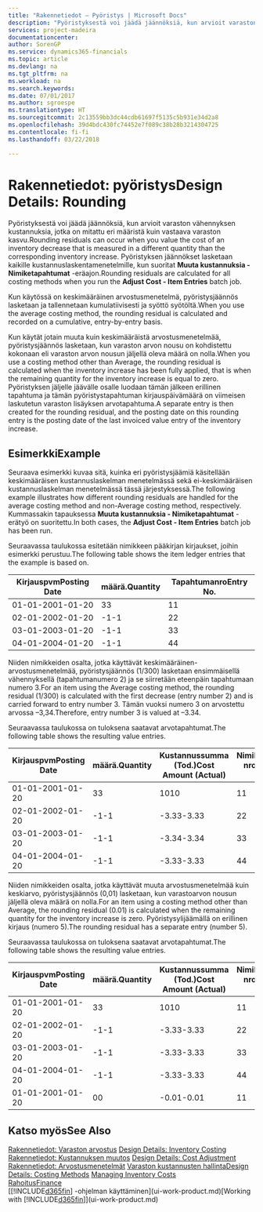 ```yaml
---
title: "Rakennetiedot – Pyöristys | Microsoft Docs"
description: "Pyöristyksestä voi jäädä jäännöksiä, kun arvioit varaston vähennyksen kustannuksia, jotka on mitattu eri määristä, kuin vastaava varaston kasvu. Pyöristyksen jäännökset lasketaan kaikille kustannuslaskentamenetelmille, kun suoritat **Muuta kustannuksia - Nimiketapahtumat** -eräajon."
services: project-madeira
documentationcenter: 
author: SorenGP
ms.service: dynamics365-financials
ms.topic: article
ms.devlang: na
ms.tgt_pltfrm: na
ms.workload: na
ms.search.keywords: 
ms.date: 07/01/2017
ms.author: sgroespe
ms.translationtype: HT
ms.sourcegitcommit: 2c13559bb3dc44cdb61697f5135c5b931e34d2a8
ms.openlocfilehash: 39d4bdc430fc74452e7f089c38b28b3214304725
ms.contentlocale: fi-fi
ms.lasthandoff: 03/22/2018

---
```

# <a name="design-details-rounding"></a><span data-ttu-id="5d8a7-104">Rakennetiedot: pyöristys</span><span class="sxs-lookup"><span data-stu-id="5d8a7-104">Design Details: Rounding</span></span>
<span data-ttu-id="5d8a7-105">Pyöristyksestä voi jäädä jäännöksiä, kun arvioit varaston vähennyksen kustannuksia, jotka on mitattu eri määristä kuin vastaava varaston kasvu.</span><span class="sxs-lookup"><span data-stu-id="5d8a7-105">Rounding residuals can occur when you value the cost of an inventory decrease that is measured in a different quantity than the corresponding inventory increase.</span></span> <span data-ttu-id="5d8a7-106">Pyöristyksen jäännökset lasketaan kaikille kustannuslaskentamenetelmille, kun suoritat **Muuta kustannuksia - Nimiketapahtumat** -eräajon.</span><span class="sxs-lookup"><span data-stu-id="5d8a7-106">Rounding residuals are calculated for all costing methods when you run the **Adjust Cost - Item Entries** batch job.</span></span>  

 <span data-ttu-id="5d8a7-107">Kun käytössä on keskimääräinen arvostusmenetelmä, pyöristysjäännös lasketaan ja tallennetaan kumulatiivisesti ja syöttö syötöltä.</span><span class="sxs-lookup"><span data-stu-id="5d8a7-107">When you use the average costing method, the rounding residual is calculated and recorded on a cumulative, entry-by-entry basis.</span></span>  

 <span data-ttu-id="5d8a7-108">Kun käytät jotain muuta kuin keskimääräistä arvostusmenetelmää, pyöristysjäännös lasketaan, kun varaston arvon nousu on kohdistettu kokonaan eli varaston arvon nousun jäljellä oleva määrä on nolla.</span><span class="sxs-lookup"><span data-stu-id="5d8a7-108">When you use a costing method other than Average, the rounding residual is calculated when the inventory increase has been fully applied, that is when the remaining quantity for the inventory increase is equal to zero.</span></span> <span data-ttu-id="5d8a7-109">Pyöristyksen jäljelle jäävälle osalle luodaan tämän jälkeen erillinen tapahtuma ja tämän pyöristystapahtuman kirjauspäivämäärä on viimeisen laskutetun varaston lisäyksen arvotapahtuma.</span><span class="sxs-lookup"><span data-stu-id="5d8a7-109">A separate entry is then created for the rounding residual, and the posting date on this rounding entry is the posting date of the last invoiced value entry of the inventory increase.</span></span>  

## <a name="example"></a><span data-ttu-id="5d8a7-110">Esimerkki</span><span class="sxs-lookup"><span data-stu-id="5d8a7-110">Example</span></span>  
 <span data-ttu-id="5d8a7-111">Seuraava esimerkki kuvaa sitä, kuinka eri pyöristysjäämiä käsitellään keskimääräisen kustannuslaskelman menetelmässä sekä ei-keskimääräisen kustannuslaskelman menetelmässä tässä järjestyksessä.</span><span class="sxs-lookup"><span data-stu-id="5d8a7-111">The following example illustrates how different rounding residuals are handled for the average costing method and non-Average costing method, respectively.</span></span> <span data-ttu-id="5d8a7-112">Kummassakin tapauksessa **Muuta kustannuksia - Nimiketapahtumat** -erätyö on suoritettu.</span><span class="sxs-lookup"><span data-stu-id="5d8a7-112">In both cases, the **Adjust Cost - Item Entries** batch job has been run.</span></span>  

 <span data-ttu-id="5d8a7-113">Seuraavassa taulukossa esitetään nimikkeen pääkirjan kirjaukset, joihin esimerkki perustuu.</span><span class="sxs-lookup"><span data-stu-id="5d8a7-113">The following table shows the item ledger entries that the example is based on.</span></span>  

|<span data-ttu-id="5d8a7-114">Kirjauspvm</span><span class="sxs-lookup"><span data-stu-id="5d8a7-114">Posting Date</span></span>|<span data-ttu-id="5d8a7-115">määrä.</span><span class="sxs-lookup"><span data-stu-id="5d8a7-115">Quantity</span></span>|<span data-ttu-id="5d8a7-116">Tapahtumanro</span><span class="sxs-lookup"><span data-stu-id="5d8a7-116">Entry No.</span></span>|  
|------------------|--------------|---------------|  
|<span data-ttu-id="5d8a7-117">01-01-20</span><span class="sxs-lookup"><span data-stu-id="5d8a7-117">01-01-20</span></span>|<span data-ttu-id="5d8a7-118">3</span><span class="sxs-lookup"><span data-stu-id="5d8a7-118">3</span></span>|<span data-ttu-id="5d8a7-119">1</span><span class="sxs-lookup"><span data-stu-id="5d8a7-119">1</span></span>|  
|<span data-ttu-id="5d8a7-120">02-01-20</span><span class="sxs-lookup"><span data-stu-id="5d8a7-120">02-01-20</span></span>|<span data-ttu-id="5d8a7-121">-1</span><span class="sxs-lookup"><span data-stu-id="5d8a7-121">-1</span></span>|<span data-ttu-id="5d8a7-122">2</span><span class="sxs-lookup"><span data-stu-id="5d8a7-122">2</span></span>|  
|<span data-ttu-id="5d8a7-123">03-01-20</span><span class="sxs-lookup"><span data-stu-id="5d8a7-123">03-01-20</span></span>|<span data-ttu-id="5d8a7-124">-1</span><span class="sxs-lookup"><span data-stu-id="5d8a7-124">-1</span></span>|<span data-ttu-id="5d8a7-125">3</span><span class="sxs-lookup"><span data-stu-id="5d8a7-125">3</span></span>|  
|<span data-ttu-id="5d8a7-126">04-01-20</span><span class="sxs-lookup"><span data-stu-id="5d8a7-126">04-01-20</span></span>|<span data-ttu-id="5d8a7-127">-1</span><span class="sxs-lookup"><span data-stu-id="5d8a7-127">-1</span></span>|<span data-ttu-id="5d8a7-128">4</span><span class="sxs-lookup"><span data-stu-id="5d8a7-128">4</span></span>|  

 <span data-ttu-id="5d8a7-129">Niiden nimikkeiden osalta, jotka käyttävät keskimääräinen-arvostusmenetelmää, pyöristysjäännös (1/300) lasketaan ensimmäisellä vähennyksellä (tapahtumanumero 2) ja se siirretään eteenpäin tapahtumaan numero 3.</span><span class="sxs-lookup"><span data-stu-id="5d8a7-129">For an item using the Average costing method, the rounding residual (1/300) is calculated with the first decrease (entry number 2) and is carried forward to entry number 3.</span></span> <span data-ttu-id="5d8a7-130">Tämän vuoksi numero 3 on arvostettu arvossa –3,34.</span><span class="sxs-lookup"><span data-stu-id="5d8a7-130">Therefore, entry number 3 is valued at –3.34.</span></span>  

 <span data-ttu-id="5d8a7-131">Seuraavassa taulukossa on tuloksena saatavat arvotapahtumat.</span><span class="sxs-lookup"><span data-stu-id="5d8a7-131">The following table shows the resulting value entries.</span></span>  

|<span data-ttu-id="5d8a7-132">Kirjauspvm</span><span class="sxs-lookup"><span data-stu-id="5d8a7-132">Posting Date</span></span>|<span data-ttu-id="5d8a7-133">määrä.</span><span class="sxs-lookup"><span data-stu-id="5d8a7-133">Quantity</span></span>|<span data-ttu-id="5d8a7-134">Kustannussumma (Tod.)</span><span class="sxs-lookup"><span data-stu-id="5d8a7-134">Cost Amount (Actual)</span></span>|<span data-ttu-id="5d8a7-135">Nimiketapahtuman nro</span><span class="sxs-lookup"><span data-stu-id="5d8a7-135">Item Ledger Entry No.</span></span>|<span data-ttu-id="5d8a7-136">Tapahtumanro</span><span class="sxs-lookup"><span data-stu-id="5d8a7-136">Entry No.</span></span>|  
|------------------|--------------|----------------------------|---------------------------|---------------|  
|<span data-ttu-id="5d8a7-137">01-01-20</span><span class="sxs-lookup"><span data-stu-id="5d8a7-137">01-01-20</span></span>|<span data-ttu-id="5d8a7-138">3</span><span class="sxs-lookup"><span data-stu-id="5d8a7-138">3</span></span>|<span data-ttu-id="5d8a7-139">10</span><span class="sxs-lookup"><span data-stu-id="5d8a7-139">10</span></span>|<span data-ttu-id="5d8a7-140">1</span><span class="sxs-lookup"><span data-stu-id="5d8a7-140">1</span></span>|<span data-ttu-id="5d8a7-141">1</span><span class="sxs-lookup"><span data-stu-id="5d8a7-141">1</span></span>|  
|<span data-ttu-id="5d8a7-142">02-01-20</span><span class="sxs-lookup"><span data-stu-id="5d8a7-142">02-01-20</span></span>|<span data-ttu-id="5d8a7-143">-1</span><span class="sxs-lookup"><span data-stu-id="5d8a7-143">-1</span></span>|<span data-ttu-id="5d8a7-144">-3.33</span><span class="sxs-lookup"><span data-stu-id="5d8a7-144">-3.33</span></span>|<span data-ttu-id="5d8a7-145">2</span><span class="sxs-lookup"><span data-stu-id="5d8a7-145">2</span></span>|<span data-ttu-id="5d8a7-146">2</span><span class="sxs-lookup"><span data-stu-id="5d8a7-146">2</span></span>|  
|<span data-ttu-id="5d8a7-147">03-01-20</span><span class="sxs-lookup"><span data-stu-id="5d8a7-147">03-01-20</span></span>|<span data-ttu-id="5d8a7-148">-1</span><span class="sxs-lookup"><span data-stu-id="5d8a7-148">-1</span></span>|<span data-ttu-id="5d8a7-149">-3.34</span><span class="sxs-lookup"><span data-stu-id="5d8a7-149">-3.34</span></span>|<span data-ttu-id="5d8a7-150">3</span><span class="sxs-lookup"><span data-stu-id="5d8a7-150">3</span></span>|<span data-ttu-id="5d8a7-151">3</span><span class="sxs-lookup"><span data-stu-id="5d8a7-151">3</span></span>|  
|<span data-ttu-id="5d8a7-152">04-01-20</span><span class="sxs-lookup"><span data-stu-id="5d8a7-152">04-01-20</span></span>|<span data-ttu-id="5d8a7-153">-1</span><span class="sxs-lookup"><span data-stu-id="5d8a7-153">-1</span></span>|<span data-ttu-id="5d8a7-154">-3.33</span><span class="sxs-lookup"><span data-stu-id="5d8a7-154">-3.33</span></span>|<span data-ttu-id="5d8a7-155">4</span><span class="sxs-lookup"><span data-stu-id="5d8a7-155">4</span></span>|<span data-ttu-id="5d8a7-156">4</span><span class="sxs-lookup"><span data-stu-id="5d8a7-156">4</span></span>|  

 <span data-ttu-id="5d8a7-157">Niiden nimikkeiden osalta, jotka käyttävät muuta arvostusmenetelmää kuin keskiarvo, pyöristysjäännös (0,01) lasketaan, kun varastoarvon nousun jäljellä oleva määrä on nolla.</span><span class="sxs-lookup"><span data-stu-id="5d8a7-157">For an item using a costing method other than Average, the rounding residual (0.01) is calculated when the remaining quantity for the inventory increase is zero.</span></span> <span data-ttu-id="5d8a7-158">Pyöristysylijäämällä on erillinen kirjaus (numero 5).</span><span class="sxs-lookup"><span data-stu-id="5d8a7-158">The rounding residual has a separate entry (number 5).</span></span>  

 <span data-ttu-id="5d8a7-159">Seuraavassa taulukossa on tuloksena saatavat arvotapahtumat.</span><span class="sxs-lookup"><span data-stu-id="5d8a7-159">The following table shows the resulting value entries.</span></span>  

|<span data-ttu-id="5d8a7-160">Kirjauspvm</span><span class="sxs-lookup"><span data-stu-id="5d8a7-160">Posting Date</span></span>|<span data-ttu-id="5d8a7-161">määrä.</span><span class="sxs-lookup"><span data-stu-id="5d8a7-161">Quantity</span></span>|<span data-ttu-id="5d8a7-162">Kustannussumma (Tod.)</span><span class="sxs-lookup"><span data-stu-id="5d8a7-162">Cost Amount (Actual)</span></span>|<span data-ttu-id="5d8a7-163">Nimiketapahtuman nro</span><span class="sxs-lookup"><span data-stu-id="5d8a7-163">Item Ledger Entry No.</span></span>|<span data-ttu-id="5d8a7-164">Tapahtumanro</span><span class="sxs-lookup"><span data-stu-id="5d8a7-164">Entry No.</span></span>|  
|------------------|--------------|----------------------------|---------------------------|---------------|  
|<span data-ttu-id="5d8a7-165">01-01-20</span><span class="sxs-lookup"><span data-stu-id="5d8a7-165">01-01-20</span></span>|<span data-ttu-id="5d8a7-166">3</span><span class="sxs-lookup"><span data-stu-id="5d8a7-166">3</span></span>|<span data-ttu-id="5d8a7-167">10</span><span class="sxs-lookup"><span data-stu-id="5d8a7-167">10</span></span>|<span data-ttu-id="5d8a7-168">1</span><span class="sxs-lookup"><span data-stu-id="5d8a7-168">1</span></span>|<span data-ttu-id="5d8a7-169">1</span><span class="sxs-lookup"><span data-stu-id="5d8a7-169">1</span></span>|  
|<span data-ttu-id="5d8a7-170">02-01-20</span><span class="sxs-lookup"><span data-stu-id="5d8a7-170">02-01-20</span></span>|<span data-ttu-id="5d8a7-171">-1</span><span class="sxs-lookup"><span data-stu-id="5d8a7-171">-1</span></span>|<span data-ttu-id="5d8a7-172">-3.33</span><span class="sxs-lookup"><span data-stu-id="5d8a7-172">-3.33</span></span>|<span data-ttu-id="5d8a7-173">2</span><span class="sxs-lookup"><span data-stu-id="5d8a7-173">2</span></span>|<span data-ttu-id="5d8a7-174">2</span><span class="sxs-lookup"><span data-stu-id="5d8a7-174">2</span></span>|  
|<span data-ttu-id="5d8a7-175">03-01-20</span><span class="sxs-lookup"><span data-stu-id="5d8a7-175">03-01-20</span></span>|<span data-ttu-id="5d8a7-176">-1</span><span class="sxs-lookup"><span data-stu-id="5d8a7-176">-1</span></span>|<span data-ttu-id="5d8a7-177">-3.33</span><span class="sxs-lookup"><span data-stu-id="5d8a7-177">-3.33</span></span>|<span data-ttu-id="5d8a7-178">3</span><span class="sxs-lookup"><span data-stu-id="5d8a7-178">3</span></span>|<span data-ttu-id="5d8a7-179">3</span><span class="sxs-lookup"><span data-stu-id="5d8a7-179">3</span></span>|  
|<span data-ttu-id="5d8a7-180">04-01-20</span><span class="sxs-lookup"><span data-stu-id="5d8a7-180">04-01-20</span></span>|<span data-ttu-id="5d8a7-181">-1</span><span class="sxs-lookup"><span data-stu-id="5d8a7-181">-1</span></span>|<span data-ttu-id="5d8a7-182">-3.33</span><span class="sxs-lookup"><span data-stu-id="5d8a7-182">-3.33</span></span>|<span data-ttu-id="5d8a7-183">4</span><span class="sxs-lookup"><span data-stu-id="5d8a7-183">4</span></span>|<span data-ttu-id="5d8a7-184">4</span><span class="sxs-lookup"><span data-stu-id="5d8a7-184">4</span></span>|  
|<span data-ttu-id="5d8a7-185">01-01-20</span><span class="sxs-lookup"><span data-stu-id="5d8a7-185">01-01-20</span></span>|<span data-ttu-id="5d8a7-186">0</span><span class="sxs-lookup"><span data-stu-id="5d8a7-186">0</span></span>|<span data-ttu-id="5d8a7-187">-0.01</span><span class="sxs-lookup"><span data-stu-id="5d8a7-187">-0.01</span></span>|<span data-ttu-id="5d8a7-188">1</span><span class="sxs-lookup"><span data-stu-id="5d8a7-188">1</span></span>|<span data-ttu-id="5d8a7-189">5</span><span class="sxs-lookup"><span data-stu-id="5d8a7-189">5</span></span>|  

## <a name="see-also"></a><span data-ttu-id="5d8a7-190">Katso myös</span><span class="sxs-lookup"><span data-stu-id="5d8a7-190">See Also</span></span>  
 <span data-ttu-id="5d8a7-191">[Rakennetiedot: Varaston arvostus](design-details-inventory-costing.md) </span><span class="sxs-lookup"><span data-stu-id="5d8a7-191">[Design Details: Inventory Costing](design-details-inventory-costing.md) </span></span>  
 <span data-ttu-id="5d8a7-192">[Rakennetiedot: Kustannuksen muutos](design-details-cost-adjustment.md) </span><span class="sxs-lookup"><span data-stu-id="5d8a7-192">[Design Details: Cost Adjustment](design-details-cost-adjustment.md) </span></span>  
 <span data-ttu-id="5d8a7-193">[Rakennetiedot: Arvostusmenetelmät](design-details-costing-methods.md) [Varaston kustannusten hallinta](finance-manage-inventory-costs.md)</span><span class="sxs-lookup"><span data-stu-id="5d8a7-193">[Design Details: Costing Methods](design-details-costing-methods.md) [Managing Inventory Costs](finance-manage-inventory-costs.md)</span></span>  
 [<span data-ttu-id="5d8a7-194">Rahoitus</span><span class="sxs-lookup"><span data-stu-id="5d8a7-194">Finance</span></span>](finance.md)  
 <span data-ttu-id="5d8a7-195">[[!INCLUDE[d365fin](includes/d365fin_md.md)] -ohjelman käyttäminen](ui-work-product.md)</span><span class="sxs-lookup"><span data-stu-id="5d8a7-195">[Working with [!INCLUDE[d365fin](includes/d365fin_md.md)]](ui-work-product.md)</span></span>

